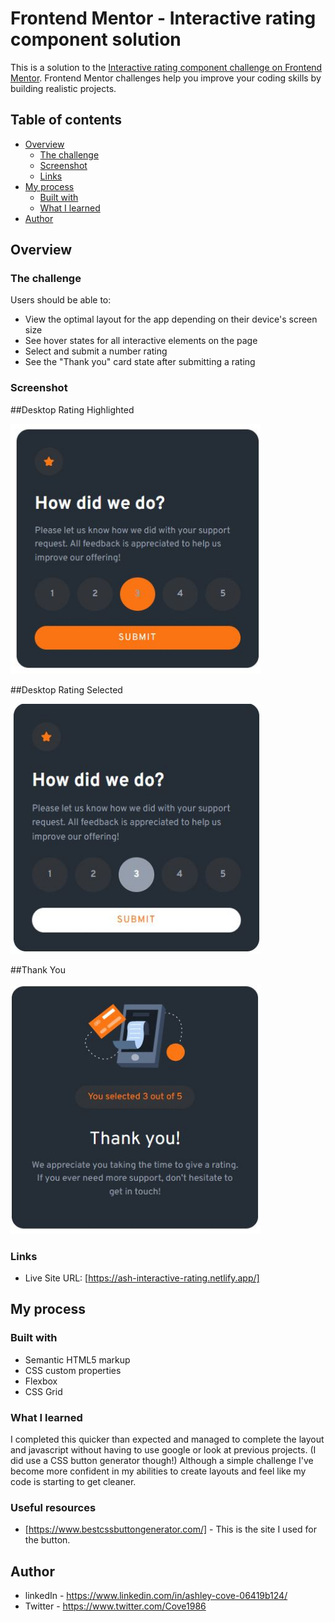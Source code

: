 # Frontend Mentor - Interactive rating component solution

This is a solution to the [Interactive rating component challenge on Frontend Mentor](https://www.frontendmentor.io/challenges/interactive-rating-component-koxpeBUmI). Frontend Mentor challenges help you improve your coding skills by building realistic projects.

## Table of contents

- [Overview](#overview)
  - [The challenge](#the-challenge)
  - [Screenshot](#screenshot)
  - [Links](#links)
- [My process](#my-process)
  - [Built with](#built-with)
  - [What I learned](#what-i-learned)
- [Author](#author)


## Overview

### The challenge

Users should be able to:

- View the optimal layout for the app depending on their device's screen size
- See hover states for all interactive elements on the page
- Select and submit a number rating
- See the "Thank you" card state after submitting a rating

### Screenshot

##Desktop Rating Highlighted

<img src="/images/screenshot-1.JPG" width="400" height="400">

##Desktop Rating Selected

<img src="/images/screenshot-2.JPG" width="400" height="400">

##Thank You

<img src="/images/screenshot-3.JPG" width="400" height="400">

### Links

- Live Site URL: [https://ash-interactive-rating.netlify.app/]

## My process

### Built with

- Semantic HTML5 markup
- CSS custom properties
- Flexbox
- CSS Grid

### What I learned

I completed this quicker than expected and managed to complete the layout and javascript without having to use google or look at previous projects. (I did use a CSS button generator though!) Although a simple challenge I've become more confident in my abilities to create layouts and feel like my code is starting to get cleaner.

### Useful resources

- [https://www.bestcssbuttongenerator.com/] - This is the site I used for the button.

## Author

- linkedIn - https://www.linkedin.com/in/ashley-cove-06419b124/
- Twitter - https://www.twitter.com/Cove1986

